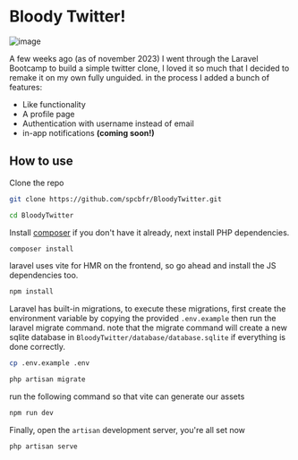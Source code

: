 # Bloody Twitter!
![image](https://github.com/spcbfr/BloodyTwitter/assets/77839865/5c1cecab-7ad2-4ddb-8284-ffaa0b2b6c26)

A few weeks ago (as of november 2023) I went through the Laravel Bootcamp to build a simple twitter clone, I loved it so much that I decided to remake it on my own fully unguided. in the process I added a bunch of features:

- Like functionality
- A profile page
- Authentication with username instead of email
- in-app notifications **(coming soon!)**

## How to use

Clone the repo

```bash
git clone https://github.com/spcbfr/BloodyTwitter.git

cd BloodyTwitter
```

Install [composer](https://getcomposer.org/download/) if you don't have it already, next install PHP dependencies.

```bash
composer install
```

laravel uses vite for HMR on the frontend, so go ahead and install the JS dependencies too.

```bash
npm install
```


Laravel has built-in migrations, to execute these migrations, first create the environment variable by copying the provided `.env.example` then run the laravel migrate command. note that the migrate command will create a new sqlite database in `BloodyTwitter/database/database.sqlite` if everything is done correctly.
```bash
cp .env.example .env

php artisan migrate
```

run the following command so that vite can generate our assets

```bash
npm run dev
```


Finally, open the `artisan` development server, you're all set now

```bash
php artisan serve
```
